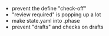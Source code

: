 * prevent the define "check-off"
* "review required" is popping up a lot
* make state.yaml into .phase
* prevent "drafts" and checks on drafts